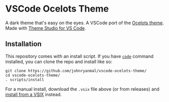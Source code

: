 # VSCode Ocelots Theme
A dark theme that's easy on the eyes. A VSCode port of the [Ocelots theme](https://github.com/OcelotDive/ocelots_theme). Made with [Theme Studio for VS Code](https://themes.vscode.one/).

## Installation
This repository comes with an install script. If you have [`code`](https://code.visualstudio.com/docs/editor/command-line) command installed, you can clone the repo and install like so:
```
git clone https://github.com/johnryanmal/vscode-ocelots-theme/
cd vscode-ocelots-theme/
. scripts/install
```

For a manual install, download the `.vsix` file above (or from releases) and [install from a VSIX](https://code.visualstudio.com/docs/editor/extension-marketplace#_install-from-a-vsix) instead.
